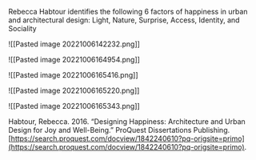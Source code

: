 Rebecca Habtour identifies the following 6 factors of happiness in urban and architectural design: Light, Nature, Surprise, Access, Identity, and Sociality

![[Pasted image 20221006142232.png]]

![[Pasted image 20221006164954.png]]

![[Pasted image 20221006165416.png]]

![[Pasted image 20221006165220.png]]

![[Pasted image 20221006165343.png]]

Habtour, Rebecca. 2016. “Designing Happiness: Architecture and Urban Design for Joy and Well-Being.” ProQuest Dissertations Publishing. [https://search.proquest.com/docview/1842240610?pq-origsite=primo](https://search.proquest.com/docview/1842240610?pq-origsite=primo).